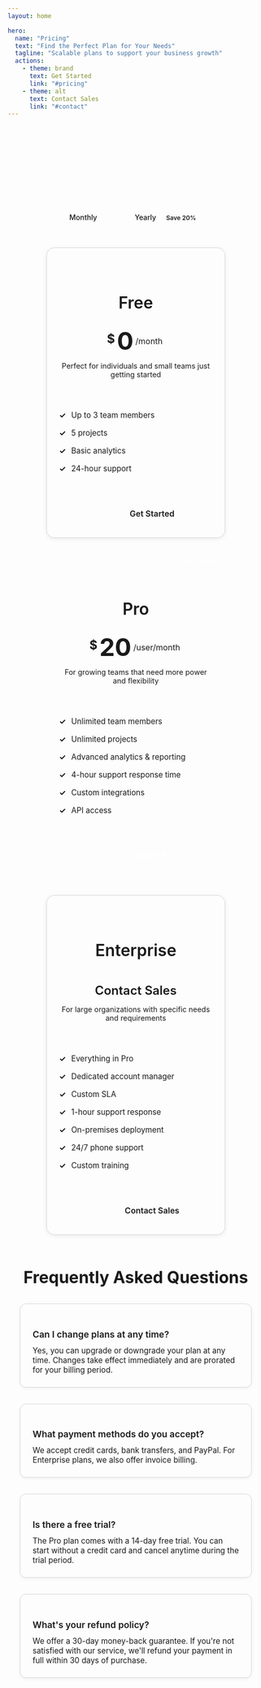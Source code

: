 ```yaml
---
layout: home

hero:
  name: "Pricing"
  text: "Find the Perfect Plan for Your Needs"
  tagline: "Scalable plans to support your business growth"
  actions:
    - theme: brand
      text: Get Started
      link: "#pricing"
    - theme: alt
      text: Contact Sales
      link: "#contact"
---
```


<div class="pricing-section" id="pricing">

# Choose Your Plan

<div class="pricing-toggle">
  <span class="active">Monthly</span>
  <label class="switch">
    <input type="checkbox" id="billing-toggle">
    <span class="slider round"></span>
  </label>
  <span>Yearly <span class="save-badge">Save 20%</span></span>
</div>

<div class="pricing-container">
  <div class="pricing-plan">
    <div class="plan-header">
      <h2>Free</h2>
      <div class="plan-price">
        <span>$</span>0
        <span class="period">/month</span>
      </div>
      <p>Perfect for individuals and small teams just getting started</p>
    </div>
    <div class="plan-features">
      <div class="feature">Up to 3 team members</div>
      <div class="feature">5 projects</div>
      <div class="feature">Basic analytics</div>
      <div class="feature">24-hour support</div>
    </div>
    <div class="plan-action">
      <a href="#" class="plan-button">Get Started</a>
    </div>
  </div>

  <div class="pricing-plan popular">
    <div class="popular-tag">Most Popular</div>
    <div class="plan-header">
      <h2>Pro</h2>
      <div class="plan-price">
        <span>$</span>20
        <span class="period">/user/month</span>
      </div>
      <p>For growing teams that need more power and flexibility</p>
    </div>
    <div class="plan-features">
      <div class="feature">Unlimited team members</div>
      <div class="feature">Unlimited projects</div>
      <div class="feature">Advanced analytics & reporting</div>
      <div class="feature">4-hour support response time</div>
      <div class="feature">Custom integrations</div>
      <div class="feature">API access</div>
    </div>
    <div class="plan-action">
      <a href="#" class="plan-button primary">Choose Pro</a>
    </div>
  </div>

  <div class="pricing-plan">
    <div class="plan-header">
      <h2>Enterprise</h2>
      <div class="plan-price enterprise">
        Contact Sales
      </div>
      <p>For large organizations with specific needs and requirements</p>
    </div>
    <div class="plan-features">
      <div class="feature">Everything in Pro</div>
      <div class="feature">Dedicated account manager</div>
      <div class="feature">Custom SLA</div>
      <div class="feature">1-hour support response</div>
      <div class="feature">On-premises deployment</div>
      <div class="feature">24/7 phone support</div>
      <div class="feature">Custom training</div>
    </div>
    <div class="plan-action">
      <a href="#" class="plan-button">Contact Sales</a>
    </div>
  </div>
</div>

## Frequently Asked Questions

<div class="faq-section">
  <div class="faq-item">
    <h3>Can I change plans at any time?</h3>
    <p>Yes, you can upgrade or downgrade your plan at any time. Changes take effect immediately and are prorated for your billing period.</p>
  </div>
  <div class="faq-item">
    <h3>What payment methods do you accept?</h3>
    <p>We accept credit cards, bank transfers, and PayPal. For Enterprise plans, we also offer invoice billing.</p>
  </div>
  <div class="faq-item">
    <h3>Is there a free trial?</h3>
    <p>The Pro plan comes with a 14-day free trial. You can start without a credit card and cancel anytime during the trial period.</p>
  </div>
  <div class="faq-item">
    <h3>What's your refund policy?</h3>
    <p>We offer a 30-day money-back guarantee. If you're not satisfied with our service, we'll refund your payment in full within 30 days of purchase.</p>
  </div>
</div>

</div>

<style>
/* Modern Pricing Layout */
.pricing-section {
  max-width: 1200px;
  margin: 0 auto;
  padding: 2rem 1.5rem;
  color: var(--vp-c-text-1);
}

.pricing-section h1 {
  text-align: center;
  font-size: 2.5rem;
  font-weight: 700;
  margin-bottom: 0.5rem;
  background: linear-gradient(90deg, var(--vp-c-brand-1), var(--vp-c-brand-2));
  -webkit-background-clip: text;
  -webkit-text-fill-color: transparent;
  background-clip: text;
}

/* Pricing toggle switch */
.pricing-toggle {
  display: flex;
  align-items: center;
  justify-content: center;
  margin: 2rem 0 3rem;
  font-weight: 500;
}

.pricing-toggle span {
  padding: 0 12px;
}

.pricing-toggle span.active {
  color: var(--vp-c-brand-1);
}

.save-badge {
  background: var(--vp-c-brand-soft);
  color: var(--vp-c-brand-1);
  font-size: 0.75rem;
  padding: 2px 8px;
  border-radius: 12px;
  margin-left: 4px;
  font-weight: 600;
}

.switch {
  position: relative;
  display: inline-block;
  width: 50px;
  height: 24px;
}

.switch input {
  opacity: 0;
  width: 0;
  height: 0;
}

.slider {
  position: absolute;
  cursor: pointer;
  top: 0;
  left: 0;
  right: 0;
  bottom: 0;
  background-color: var(--vp-c-bg-soft);
  transition: .4s;
  border: 1px solid var(--vp-c-divider);
}

.slider:before {
  position: absolute;
  content: "";
  height: 18px;
  width: 18px;
  left: 3px;
  bottom: 2px;
  background-color: var(--vp-c-brand-1);
  transition: .4s;
}

input:checked + .slider {
  background-color: var(--vp-c-bg-soft);
}

input:checked + .slider:before {
  transform: translateX(26px);
}

.slider.round {
  border-radius: 24px;
}

.slider.round:before {
  border-radius: 50%;
}

/* Pricing Container */
.pricing-container {
  display: flex;
  flex-wrap: wrap;
  justify-content: center;
  gap: 2rem;
  margin-bottom: 4rem;
}

/* Pricing Plans */
.pricing-plan {
  flex: 1;
  min-width: 280px;
  max-width: 350px;
  background: var(--vp-c-bg-soft);
  border-radius: 16px;
  overflow: hidden;
  transition: transform 0.3s ease, box-shadow 0.3s ease;
  position: relative;
  border: 1px solid rgba(128, 128, 128, 0.3);
  box-shadow: 0 2px 8px rgba(0, 0, 0, 0.08);
  display: flex;
  flex-direction: column;
}

.pricing-plan:hover {
  transform: translateY(-8px);
  box-shadow: 0 12px 24px rgba(0, 0, 0, 0.1);
  z-index: 1;
}

.pricing-plan.popular {
  border: 2px solid var(--vp-c-brand-1);
  box-shadow: 0 4px 16px rgba(var(--vp-c-brand-1-rgb), 0.2);
  z-index: 2;
}

.popular-tag {
  position: absolute;
  top: 0;
  right: 0;
  background: var(--vp-c-brand-1);
  color: white;
  font-size: 0.75rem;
  font-weight: 600;
  padding: 6px 12px;
  border-bottom-left-radius: 8px;
  z-index: 3;
}

.plan-header {
  padding: 1.5rem;
  text-align: center;
  border-bottom: 1px solid var(--vp-c-divider);
  background: linear-gradient(180deg, var(--vp-c-bg) 0%, var(--vp-c-bg-soft) 100%);
}

.plan-header h2 {
  font-size: 1.5rem;
  font-weight: 600;
  margin-bottom: 1rem;
  color: var(--vp-c-text-1);
  border-bottom: none;
  padding-bottom: 0;
}

.plan-price {
  font-size: 3rem;
  font-weight: 700;
  line-height: 1;
  margin-bottom: 1rem;
  color: var(--vp-c-brand-1);
  display: flex;
  align-items: flex-start;
  justify-content: center;
}

.plan-price span {
  font-size: 1.5rem;
  margin-top: 0.5rem;
  margin-right: 4px;
}

.plan-price .period {
  font-size: 1rem;
  color: var(--vp-c-text-2);
  font-weight: 400;
  margin-top: 1rem;
  margin-left: 4px;
}

.plan-price.enterprise {
  font-size: 1.5rem;
  font-weight: 600;
  color: var(--vp-c-text-1);
  display: block;
  padding-top: 1rem;
}

.plan-header p {
  font-size: 0.9rem;
  color: var(--vp-c-text-2);
  margin-bottom: 0;
  min-height: 2.5rem;
}

.plan-features {
  padding: 1.5rem;
  flex: 1;
}

.feature {
  padding: 0.5rem 0 0.5rem 1.5rem;
  position: relative;
  font-size: 0.95rem;
}

.feature::before {
  content: "✓";
  position: absolute;
  left: 0;
  color: var(--vp-c-brand-1);
  font-weight: bold;
}

.plan-action {
  padding: 1.5rem;
  text-align: center;
  border-top: 1px solid var(--vp-c-divider);
  background: linear-gradient(0deg, var(--vp-c-bg) 0%, var(--vp-c-bg-soft) 100%);
}

.plan-button {
  display: inline-block;
  padding: 0.8rem 2rem;
  font-size: 1rem;
  font-weight: 600;
  text-align: center;
  border-radius: 50px;
  transition: all 0.3s ease;
  text-decoration: none;
  border: 1px solid var(--vp-c-brand-1);
  color: var(--vp-c-brand-1);
  background: transparent;
  width: 100%;
}

.plan-button:hover {
  background-color: var(--vp-c-brand-soft);
}

.plan-button.primary {
  background: linear-gradient(90deg, var(--vp-c-brand-1), var(--vp-c-brand-2));
  color: white;
  border: none;
}

.plan-button.primary:hover {
  box-shadow: 0 4px 12px rgba(var(--vp-c-brand-1-rgb), 0.4);
}

/* FAQ Section */
.pricing-section h2 {
  text-align: center;
  font-size: 2rem;
  margin: 4rem 0 2rem;
  color: var(--vp-c-text-1);
}

.faq-section {
  display: grid;
  grid-template-columns: repeat(auto-fit, minmax(400px, 1fr));
  gap: 2rem;
  margin-bottom: 2rem;
}

.faq-item {
  background: var(--vp-c-bg-soft);
  border-radius: 12px;
  padding: 1.5rem;
  border: 1px solid rgba(128, 128, 128, 0.3);
  box-shadow: 0 2px 6px rgba(0, 0, 0, 0.06);
}

.faq-item h3 {
  font-size: 1.1rem;
  font-weight: 600;
  margin-bottom: 0.75rem;
  color: var(--vp-c-text-1);
  border-bottom: none;
  padding-bottom: 0;
}

.faq-item p {
  font-size: 0.95rem;
  color: var(--vp-c-text-2);
  margin: 0;
}

/* Responsive adjustments */
@media (max-width: 768px) {
  .pricing-container {
    flex-direction: column;
    align-items: center;
  }
  
  .pricing-plan {
    width: 100%;
    max-width: 400px;
  }
  
  .faq-section {
    grid-template-columns: 1fr;
  }
  
  .pricing-section h1 {
    font-size: 2rem;
  }
}

/* Hide default elements we don't need */
.VPHome .VPHero .container {
  margin-bottom: 0 !important;
}

.VPContent .VPHome {
  padding-bottom: 0 !important;
}
</style>

<script>
// This will be client-side JavaScript that would toggle between monthly/yearly billing
// Since Vitepress compiles this, we'd include the JS for full interactivity
if (typeof window !== 'undefined') {
  window.addEventListener('DOMContentLoaded', () => {
    const toggle = document.getElementById('billing-toggle');
    if (toggle) {
      toggle.addEventListener('change', function() {
        // This would update prices in a real implementation
        console.log('Billing period toggled:', this.checked ? 'yearly' : 'monthly');
      });
    }
  });
}
</script>